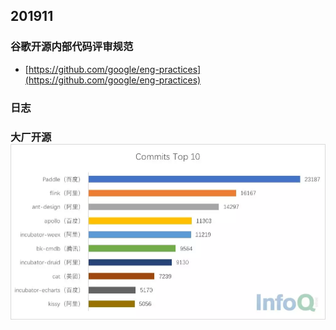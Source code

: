 ## 201911

### 谷歌开源内部代码评审规范

* [https://github.com/google/eng-practices](https://github.com/google/eng-practices)

### 日志

### 大厂开源![](/assets/os.png)



